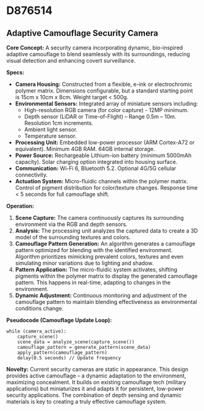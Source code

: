# D876514

## Adaptive Camouflage Security Camera

**Core Concept:** A security camera incorporating dynamic, bio-inspired adaptive camouflage to blend seamlessly with its surroundings, reducing visual detection and enhancing covert surveillance.

**Specs:**

*   **Camera Housing:** Constructed from a flexible, e-ink or electrochromic polymer matrix. Dimensions configurable, but a standard starting point is 15cm x 10cm x 8cm.  Weight target < 500g.
*   **Environmental Sensors:** Integrated array of miniature sensors including:
    *   High-resolution RGB camera (for color capture) - 12MP minimum.
    *   Depth sensor (LiDAR or Time-of-Flight) – Range 0.5m – 10m. Resolution 1cm increments.
    *   Ambient light sensor.
    *   Temperature sensor.
*   **Processing Unit:** Embedded low-power processor (ARM Cortex-A72 or equivalent). Minimum 4GB RAM. 64GB internal storage.
*   **Power Source:** Rechargeable Lithium-ion battery (minimum 5000mAh capacity). Solar charging option integrated into housing surface.
*   **Communication:** Wi-Fi 6, Bluetooth 5.2. Optional 4G/5G cellular connectivity.
*   **Actuation System:** Micro-fluidic channels within the polymer matrix. Control of pigment distribution for color/texture changes.  Response time < 5 seconds for full camouflage shift.

**Operation:**

1.  **Scene Capture:** The camera continuously captures its surrounding environment via the RGB and depth sensors.
2.  **Analysis:** The processing unit analyzes the captured data to create a 3D model of the surrounding textures and colors.
3.  **Camouflage Pattern Generation:** An algorithm generates a camouflage pattern optimized for blending with the identified environment. Algorithm prioritizes mimicking prevalent colors, textures and even simulating minor variations due to lighting and shadow.
4.  **Pattern Application:** The micro-fluidic system activates, shifting pigments within the polymer matrix to display the generated camouflage pattern. This happens in real-time, adapting to changes in the environment.
5.  **Dynamic Adjustment:**  Continuous monitoring and adjustment of the camouflage pattern to maintain blending effectiveness as environmental conditions change.

**Pseudocode (Camouflage Update Loop):**

```
while (camera_active):
    capture_scene()
    scene_data = analyze_scene(capture_scene())
    camouflage_pattern = generate_pattern(scene_data)
    apply_pattern(camouflage_pattern)
    delay(0.5 seconds) // Update frequency
```

**Novelty:** Current security cameras are static in appearance. This design provides active camouflage – a dynamic adaptation to the environment, maximizing concealment.  It builds on existing camouflage tech (military applications) but miniaturizes it and adapts it for persistent, low-power security applications. The combination of depth sensing and dynamic materials is key to creating a truly effective camouflage system.